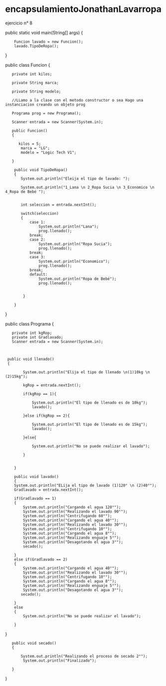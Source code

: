 # encapsulamientoJonathanLavarropa
ejercicio n° 8

public static void main(String[] args)
{
    
        Funcion lavado = new Funcion();
        lavado.TipoDeRopa();
    
}

public class Funcion {
    
       private int kilos;
       
       private String marca;
       
       private String modelo;
       
       //LLamo a la clase con el metodo constructor o sea Hago una instanciacion creando un objeto prog
       
       Programa prog = new Programa();
       
       Scanner entrada = new Scanner(System.in);
       
       public Funcion()
       {
       
          kilos = 5;
           marca = "LG";
           modelo = "Logic Tech V1";
           
       }
       
        public void TipoDeRopa()
        {
           System.out.println("Eleija el tipo de lavado: ");
           
           System.out.println("1_Lana \n 2_Ropa Sucia \n 3_Economico \n 4_Ropa de Bebé ");
           
           
           int seleccion = entrada.nextInt();
           
           switch(seleccion)
           {
               case 1:
                   System.out.println("Lana");
                   prog.llenado();
               break;
               case 2:
                   System.out.println("Ropa Sucia");
                   prog.llenado();
               break;
               case 3:
                   System.out.println("Economico");
                   prog.llenado();
               break;
               default:
                   System.out.println("Ropa de Bebé");
                   prog.llenado();
       
       
            }
            
        }
        
}


public class Programa 
{
    
       private int kgRop;
       private int Gradlavado;
       Scanner entrada = new Scanner(System.in);
    
    
    
     public void llenado()
     {
        
            System.out.println("Elija el tipo de llenado \n(1)10kg \n (2)15kg");
            
            kgRop = entrada.nextInt();
            
            if(kgRop == 1){
            
                System.out.println("El tipo de llenado es de 10kg");
                lavado();
            
            }else if(kgRop == 2){
            
                System.out.println("El tipo de llenado es de 15kg");
                lavado();
                
            }else{
            
                System.out.println("No se puede realizar el lavado");
                
            }
            
        
        }
        
        public void lavado()
        {
        System.out.println("ELija el tipo de lavado (1)120° \n (2)40°");
        Gradlavado = entrada.nextInt();
        
        if(Gradlavado == 1)
        {
            System.out.println("Cargando el agua 120°");
            System.out.println("Realizando el lavado 90°");
            System.out.println("Centrifugando 60°");
            System.out.println("Cargando el agua 40°");
            System.out.println("Realizando el lavado 30°");
            System.out.println("Centrifugando 10°");
            System.out.println("Cargando el agua 8°");
            System.out.println("Realizando enguaje 5°");
            System.out.println("Desagotando el agua 3°");
            secado();
      
        }
        else if(Gradlavado == 2)
        {
            System.out.println("Cargando el agua 40°");
            System.out.println("Realizando el lavado 30°");
            System.out.println("Centrifugando 10°");
            System.out.println("Cargando el agua 8°");
            System.out.println("Realizando enguaje 5°");
            System.out.println("Desagotando el agua 3°");
           secado();
        
        }
        else
        {
            System.out.println("No se puede realizar el lavado");
           
        }
}
       
       public void secado()
       {
       
           System.out.println("Realizando el proceso de secado 2°");
            System.out.println("Finalizado");
       
       }

}
